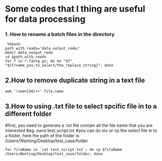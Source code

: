 # Some codes that I thing are useful for data processing

### 1. How to rename a batch files in the directory
``` %%bash``` <br>
```path_with_reads='data_output_redo/'``` <br>
```mkdir data_output_redo``` <br>
```cd $path_with_reads``` <br>
```for f in *.fastq.gz; do mv "$f" "${f/name_you_to_select/the_replace_string}"; done ```


## 2.How to remove duplicate string in a text file

``` awk '!seen[$0]++' file.name ```

## 3.How to using .txt file to select spcific file in to a different folder
#first, you need to generate a .txt file contain all the file name that you are interested 
#eg. nano test_script.txt
#you can do mv or cp the select file in to a folder, here the path of the folder is /Users/Wanting/Desktop/test_case/folder

``` for fileName in `cat test_script.txt`; do cp $fileName /Users/Wanting/Desktop/test_case/folder; done ```
